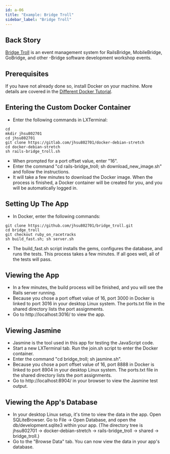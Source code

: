 ```yaml
---
id: a-06
title: "Example: Bridge Troll"
sidebar_label: "Bridge Troll"
---
```


## Back Story
[Bridge Troll](https://www.bridgetroll.org/) is an event management system for RailsBridge, MobileBridge, GoBridge, and other -Bridge software development workshop events.

## Prerequisites
If you have not already done so, install Docker on your machine.  More details are covered in the [Different Docker Tutorial](https://www.differentdockertutorial.com/).

## Entering the Custom Docker Container
* Enter the following commands in LXTerminal:
```
cd
mkdir jhsu802701
cd jhsu802701
git clone https://gitlab.com/jhsu802701/docker-debian-stretch
cd docker-debian-stretch
sh rails-bridge_troll.sh
```
* When prompted for a port offset value, enter "16".
* Enter the command "cd rails-bridge_troll; sh download_new_image.sh" and follow the instructions.
* It will take a few minutes to download the Docker image.  When the process is finished, a Docker container will be created for you, and you will be automatically logged in.

## Setting Up The App
* In Docker, enter the following commands:
```
git clone https://github.com/jhsu802701/bridge_troll.git
cd bridge_troll
git checkout ruby_on_racetracks
sh build_fast.sh; sh server.sh
```
* The build_fast.sh script installs the gems, configures the database, and runs the tests. This process takes a few minutes. If all goes well, all of the tests will pass.

## Viewing the App
* In a few minutes, the build process will be finished, and you will see the Rails server running.
* Because you chose a port offset value of 16, port 3000 in Docker is linked to port 3016 in your desktop Linux system.  The ports.txt file in the shared directory lists the port assignments.
* Go to http://localhost:3016/ to view the app.

## Viewing Jasmine
* Jasmine is the tool used in this app for testing the JavaScript code.
* Start a new LXTerminal tab.  Run the join.sh script to enter the Docker container.
* Enter the command "cd bridge_troll; sh jasmine.sh".
* Because you chose a port offset value of 16, port 8888 in Docker is linked to port 8904 in your desktop Linux system.  The ports.txt file in the shared directory lists the port assignments.
* Go to http://localhost:8904/ in your browser to view the Jasmine test output.

## Viewing the App's Database
* In your desktop Linux setup, it's time to view the data in the app.  Open SQLiteBrowser. Go to File -> Open Database, and open the db/development.sqlite3 within your app. (The directory tree is jhsu802701 -> docker-debian-stretch -> rails-bridge_troll -> shared -> bridge_troll.)
* Go to the "Browse Data" tab.  You can now view the data in your app's database.

